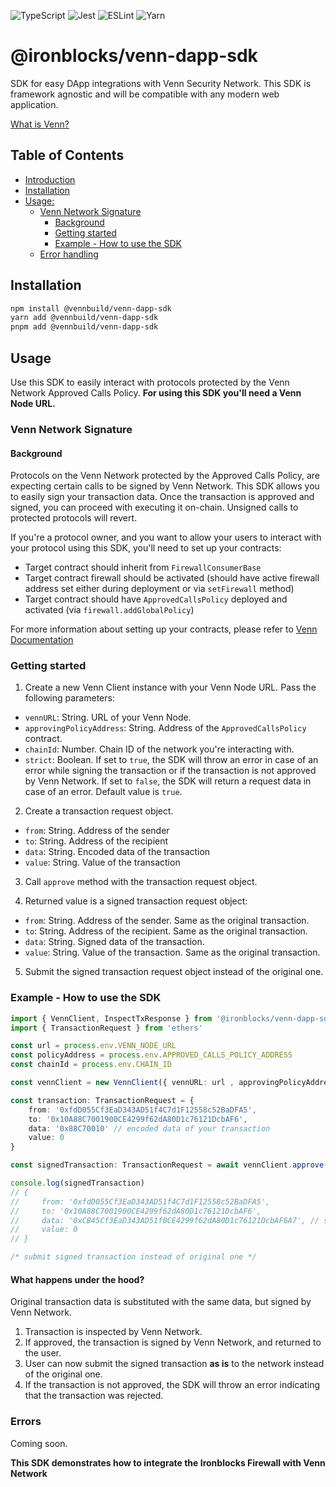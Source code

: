 ![TypeScript](https://img.shields.io/badge/typescript-%23007ACC.svg?style=for-the-badge&logo=typescript&logoColor=white)
![Jest](https://img.shields.io/badge/-jest-%23C21325?style=for-the-badge&logo=jest&logoColor=white)
![ESLint](https://img.shields.io/badge/ESLint-4B3263?style=for-the-badge&logo=eslint&logoColor=white)
![Yarn](https://img.shields.io/badge/yarn-%232C8EBB.svg?style=for-the-badge&logo=yarn&logoColor=white)

# @ironblocks/venn-dapp-sdk
SDK for easy DApp integrations with Venn Security Network. This SDK is framework agnostic and will be compatible with any modern web application.

[What is Venn?](https://docs.venn.build/)

## Table of Contents
- [Introduction](#ironblocksvenn-dapp-sdk)
- [Installation](#installation)
- [Usage:](#usage)
    - [Venn Network Signature](#venn-network-signature)
        - [Background](#background)
        - [Getting started](#getting-started)
        - [Example - How to use the SDK](#example---how-to-use-the-sdk)
    - [Error handling](#errors)



## Installation

```bash
npm install @vennbuild/venn-dapp-sdk
yarn add @vennbuild/venn-dapp-sdk
pnpm add @vennbuild/venn-dapp-sdk
```

## Usage

Use this SDK to easily interact with protocols protected by the Venn Network Approved Calls Policy.
**For using this SDK you'll need a Venn Node URL.**  


### Venn Network Signature

#### Background

Protocols on the Venn Network protected by the Approved Calls Policy, are expecting certain calls to be signed by Venn Network. This SDK allows you to easily sign your transaction data. Once the transaction is approved and signed, you can proceed with executing it on-chain. Unsigned calls to protected protocols will revert. 


If you're a protocol owner, and you want to allow your users to interact with your protocol using this SDK, you'll need to set up your contracts:
- Target contract should inherit from `FirewallConsumerBase`
- Target contract firewall should be activated (should have active firewall address set either during deployment or via `setFirewall` method)
- Target contract should have `ApprovedCallsPolicy` deployed and activated (via `firewall.addGlobalPolicy`)

For more information about setting up your contracts, please refer to [Venn Documentation](https://docs.venn.build/)

### Getting started

1. Create a new Venn Client instance with your Venn Node URL. Pass the following parameters:
- `vennURL`: String. URL of your Venn Node.
- `approvingPolicyAddress`: String. Address of the `ApprovedCallsPolicy` contract.
- `chainId`: Number. Chain ID of the network you're interacting with.
- `strict`: Boolean. If set to `true`, the SDK will throw an error in case of an error while signing the transaction or if the transaction is not approved by Venn Network. If set to `false`, the SDK will return a request data in case of an error. Default value is `true`.


2. Create a transaction request object.
- `from`: String. Address of the sender
- `to`: String. Address of the recipient
- `data`: String. Encoded data of the transaction
- `value`: String. Value of the transaction

3. Call `approve` method with the transaction request object.

4. Returned value is a signed transaction request object:
- `from`: String. Address of the sender. Same as the original transaction.
- `to`: String. Address of the recipient. Same as the original transaction.
- `data`: String. Signed data of the transaction. 
- `value`: String. Value of the transaction. Same as the original transaction.

5. Submit the signed transaction request object instead of the original one.

### Example - How to use the SDK
```ts
import { VennClient, InspectTxResponse } from '@ironblocks/venn-dapp-sdk'
import { TransactionRequest } from 'ethers'

const url = process.env.VENN_NODE_URL
const policyAddress = process.env.APPROVED_CALLS_POLICY_ADDRESS
const chainId = process.env.CHAIN_ID

const vennClient = new VennClient({ vennURL: url , approvingPolicyAddress: policyAddress, chainId: chainId})

const transaction: TransactionRequest = {
    from: '0xfdD055Cf3EaD343AD51f4C7d1F12558c52BaDFA5',
    to: '0x10A88C7001900CE4299f62dA80D1c76121DcbAF6',
    data: '0x88C70010' // encoded data of your transaction
    value: 0
}

const signedTransaction: TransactionRequest = await vennClient.approve(transaction)

console.log(signedTransaction)
// {
//     from: '0xfdD055Cf3EaD343AD51f4C7d1F12558c52BaDFA5',
//     to: '0x10A88C7001900CE4299f62dA80D1c76121DcbAF6',
//     data: '0xCB45Cf3EaD343AD51f0CE4299f62dA80D1c76121DcbAF6A7', // signed data of the transaction
//     value: 0
// }

/* submit signed transaction instead of original one */
```

#### What happens under the hood?

Original transaction data is substituted with the same data, but signed by Venn Network.

1. Transaction is inspected by Venn Network.
2. If approved, the transaction is signed by Venn Network, and returned to the user.
3. User can now submit the signed transaction **as is** to the network instead of the original one.
4. If the transaction is not approved, the SDK will throw an error indicating that the transaction was rejected.


### Errors 

Coming soon.

**This SDK demonstrates how to integrate the Ironblocks Firewall with Venn Network**

